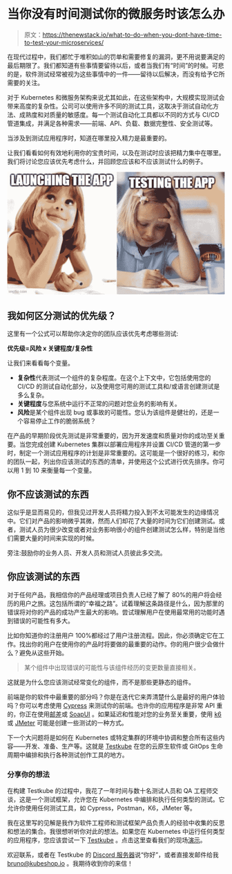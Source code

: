# 当你没有时间测试你的微服务时该怎么办

> 原文：<https://thenewstack.io/what-to-do-when-you-dont-have-time-to-test-your-microservices/>

在现代过程中，我们都忙于堆积如山的罚单和需要修复的漏洞，更不用说要满足的最后期限了。我们都知道有些事情要留待以后，或者当我们有“时间”的时候。可悲的是，软件测试经常被视为这些事情中的一件——留待以后解决，而没有给予它所需要的关注。

对于 Kubernetes 和微服务架构来说尤其如此，在这些架构中，大规模实现测试会带来高度的复杂性。公司可以使用许多不同的测试工具，这取决于测试自动化方法、成熟度和对质量的敏感度。每一个测试自动化工具都以不同的方式与 CI/CD 管道集成，并满足各种需求——前端、API、负载、数据完整性、安全测试等。

当涉及到测试应用程序时，知道在哪里投入精力是最重要的。

让我们看看如何有效地利用你的宝贵时间，以及在测试时应该把精力集中在哪里。我们将讨论您应该优先考虑什么，并回顾您应该和不应该测试什么的例子。

![](img/76a03b918d7a31141a58ed71a4a1c4a1.png)

## 我如何区分测试的优先级？

这里有一个公式可以帮助你决定你的团队应该优先考虑哪些测试:

**优先级=风险 x 关键程度/复杂性**

让我们来看看每个变量。

*   **复杂性**代表测试一个组件的复杂程度。在这个上下文中，它包括使用您的 CI/CD 的测试自动化部分，以及使用您可用的测试工具和/或语言创建测试是多么复杂。
*   **关键程度**与您系统中运行不正常的问题对您业务的影响有关。
*   **风险**是某个组件出现 bug 或事故的可能性。您认为该组件是健壮的，还是一个容易停止工作的脆弱系统？

在产品的早期阶段优先测试是非常重要的，因为开发速度和质量对你的成功至关重要。当您完成创建 Kubernetes 集群以部署应用程序并设置 CI/CD 管道的第一步时，制定一个测试应用程序的计划是非常重要的。这可能是一个很好的练习，和你的团队一起，列出你应该测试的东西的清单，并使用这个公式进行优先排序。你可以用 1 到 10 来衡量每一个变量。

## 你不应该测试的东西

这似乎是显而易见的，但我见过开发人员将精力投入到不太可能发生的边缘情况中。它们对产品的影响微乎其微，然而人们却花了大量的时间为它们创建测试。或者，测试人员为很少改变或者对业务影响很小的组件创建测试怎么样，特别是当他们需要大量的时间来实现的时候。

旁注:鼓励你的业务人员、开发人员和测试人员彼此多交流。

## 你应该测试的东西

对于任何产品，我相信你的产品经理或项目负责人已经了解了 80%的用户将会经历的用户之旅。这包括所谓的“幸福之路”。试着理解这条路径是什么，因为那里的错误将对你的产品的成功产生最大的影响。尝试理解用户在使用最常用的功能时遇到错误的可能性有多大。

比如你知道你的注册用户 100%都经过了用户注册流程。因此，你必须确定它在工作。找出你的用户在使用你的产品时将要做的最重要的动作。你的用户很少会做什么？避免从这些开始。

> 某个组件中出现错误的可能性与该组件经历的变更数量直接相关。

这就是为什么您应该测试经常变化的组件，而不是那些更静态的组件。

前端是你的软件中最重要的部分吗？你是在迭代它来弄清楚什么是最好的用户体验吗？你可以考虑使用 [Cypress](https://www.cypress.io/) 来测试你的前端。也许你的应用程序是非常 API 重的，你正在使用[邮差](https://www.postman.com/)或 [SoapUI](https://www.soapui.org/) 。如果延迟和性能对您的业务至关重要，使用 [k6](https://k6.io/) 或 [JMeter](https://jmeter.apache.org/) 可能是创建一些测试的一种方式。

下一个大问题将是如何在 Kubernetes 或特定集群的环境中协调和整合所有这些内容——开发、准备、生产等。这就是 [Testkube](http://testkube.io) 在您的云原生软件或 GitOps 生命周期中编排和执行各种测试创作工具的地方。

### 分享你的想法

在构建 Testkube 的过程中，我花了一年时间与数十名测试人员和 QA 工程师交谈，这是一个测试框架，允许您在 Kubernetes 中编排和执行任何类型的测试。它允许你使用任何测试工具，如 Cypress，Postman，K6，JMeter 等。

我在这里写的见解是我作为软件工程师和测试框架产品负责人的经验中收集的反思和想法的集合。我很想听听你对此的想法。如果您在 Kubernetes 中运行任何类型的应用程序，您应该尝试一下 [Testkube](http://testkube.io) 。点击这里查看我们的现场[演示](https://demo.testkube.io/)。

欢迎联系，或者在 Testkube 的 [Discord 服务器](https://discord.gg/hfq44wtR6Q)说“你好”，或者直接发邮件给我 [bruno@kubeshop.io](mailto:bruno@kubeshop.io) 。我期待收到你的来信！

<svg xmlns:xlink="http://www.w3.org/1999/xlink" viewBox="0 0 68 31" version="1.1"><title>Group</title> <desc>Created with Sketch.</desc></svg>